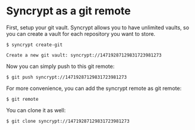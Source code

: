 Syncrypt as a git remote
========================



First, setup your git vault. Syncrypt allows you to have unlimited vaults, so
you can create a vault for each repository you want to store.

    $ syncrypt create-git

    Create a new git vault: syncrypt://14719287129831723981273

Now you can simply push to this git remote:

    $ git push syncrypt://14719287129831723981273

For more convenience, you can add the syncrypt remote as git remote:

    $ git remote

You can clone it as well:

    $ git clone syncrypt://14719287129831723981273

